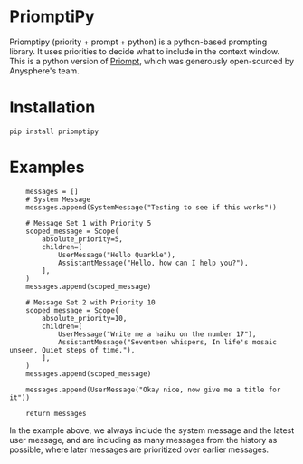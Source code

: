 # PriomptiPy

Priomptipy (priority + prompt + python) is a python-based prompting library. It uses priorities to decide what to include in the context window. This is a python version of [Priompt](https://github.com/anysphere/priompt), which was generously open-sourced by Anysphere's team.

# Installation

```
pip install priomptipy
```

# Examples

```
    messages = []
    # System Message
    messages.append(SystemMessage("Testing to see if this works"))

    # Message Set 1 with Priority 5
    scoped_message = Scope(
        absolute_priority=5,
        children=[
            UserMessage("Hello Quarkle"),
            AssistantMessage("Hello, how can I help you?"),
        ],
    )
    messages.append(scoped_message)

    # Message Set 2 with Priority 10
    scoped_message = Scope(
        absolute_priority=10,
        children=[
            UserMessage("Write me a haiku on the number 17"),
            AssistantMessage("Seventeen whispers, In life's mosaic unseen, Quiet steps of time."),
        ],
    )
    messages.append(scoped_message)

    messages.append(UserMessage("Okay nice, now give me a title for it"))

    return messages
```

In the example above, we always include the system message and the latest user message, and are including as many messages from the history as possible, where later messages are prioritized over earlier messages.
